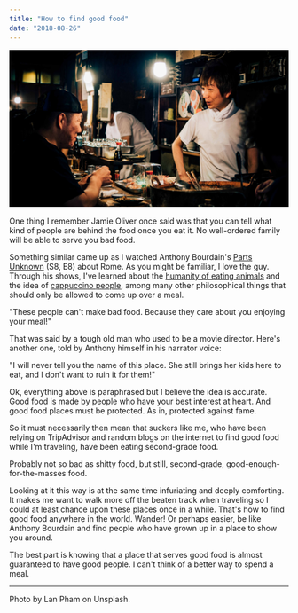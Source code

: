 ```yaml
---
title: "How to find good food"
date: "2018-08-26"
---
```


![japanese restaurant where to find good food nick ang blog](images/lan-pham-132875-unsplash.jpg)

One thing I remember Jamie Oliver once said was that you can tell what kind of people are behind the food once you eat it. No well-ordered family will be able to serve you bad food.

Something similar came up as I watched Anthony Bourdain's [Parts Unknown](https://en.wikipedia.org/wiki/Anthony_Bourdain:_Parts_Unknown) (S8, E8) about Rome. As you might be familiar, I love the guy. Through his shows, I've learned about the [humanity of eating animals](/2016-08-03-killing-meat/) and the idea of [cappuccino people](/2018-08-11-cappuccino-people/), among many other philosophical things that should only be allowed to come up over a meal.

"These people can't make bad food. Because they care about you enjoying your meal!"

That was said by a tough old man who used to be a movie director. Here's another one, told by Anthony himself in his narrator voice:

"I will never tell you the name of this place. She still brings her kids here to eat, and I don't want to ruin it for them!"

Ok, everything above is paraphrased but I believe the idea is accurate. Good food is made by people who have your best interest at heart. And good food places must be protected. As in, protected against fame.

So it must necessarily then mean that suckers like me, who have been relying on TripAdvisor and random blogs on the internet to find good food while I'm traveling, have been eating second-grade food.

Probably not so bad as shitty food, but still, second-grade, good-enough-for-the-masses food.

Looking at it this way is at the same time infuriating and deeply comforting. It makes me want to walk more off the beaten track when traveling so I could at least chance upon these places once in a while. That's how to find good food anywhere in the world. Wander! Or perhaps easier, be like Anthony Bourdain and find people who have grown up in a place to show you around.

The best part is knowing that a place that serves good food is almost guaranteed to have good people. I can't think of a better way to spend a meal.

* * *

Photo by Lan Pham on Unsplash.
